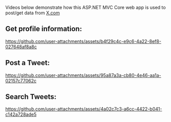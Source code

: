 Videos below demonstrate how this ASP.NET MVC Core web app is used to post/get data from [X.com](https://x.com/)

## Get profile information:
https://github.com/user-attachments/assets/b4f29c4c-e9c6-4a22-8ef8-027648af8a8c

## Post a Tweet:
https://github.com/user-attachments/assets/95a87a3a-cb80-4e46-aa1a-02157c77062c

## Search Tweets:
https://github.com/user-attachments/assets/4a02c7c3-a6cc-4422-b041-c142a728ade5

